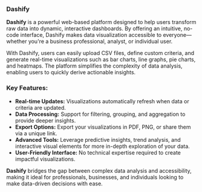 ### **Dashify**

**Dashify** is a powerful web-based platform designed to help users transform raw data into dynamic, interactive dashboards. By offering an intuitive, no-code interface, Dashify makes data visualization accessible to everyone—whether you're a business professional, analyst, or individual user.

With Dashify, users can easily upload CSV files, define custom criteria, and generate real-time visualizations such as bar charts, line graphs, pie charts, and heatmaps. The platform simplifies the complexity of data analysis, enabling users to quickly derive actionable insights.

### **Key Features:**

*   **Real-time Updates:** Visualizations automatically refresh when data or criteria are updated.
*   **Data Processing:** Support for filtering, grouping, and aggregation to provide deeper insights.
*   **Export Options:** Export your visualizations in PDF, PNG, or share them via a unique link.
*   **Advanced Tools:** Leverage predictive insights, trend analysis, and interactive visual elements for more in-depth exploration of your data.
*   **User-Friendly Interface:** No technical expertise required to create impactful visualizations.

**Dashify** bridges the gap between complex data analysis and accessibility, making it ideal for professionals, businesses, and individuals looking to make data-driven decisions with ease.

